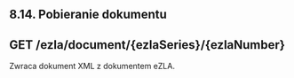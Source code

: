 ## 8.14. Pobieranie dokumentu
## GET /ezla/document/{ezlaSeries}/{ezlaNumber}

Zwraca dokument XML z dokumentem eZLA.

